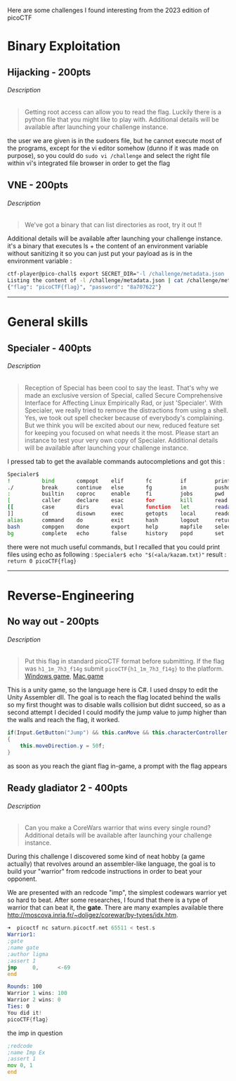 Here are some challenges I found interesting from the 2023 edition of picoCTF

# Binary Exploitation
## Hijacking - 200pts 

###### Description
>Getting root access can allow you to read the flag. Luckily there is a python file that you might like to play with.
Additional details will be available after launching your challenge instance.

the user we are given is in the sudoers file, but he cannot execute most of the programs, except for the vi editor somehow (dunno if it was made on purpose), so you could do `sudo vi /challenge` and select the right file within vi's integrated file browser in order to get the flag

## VNE - 200pts

###### Description
>We've got a binary that can list directories as root, try it out !!

Additional details will be available after launching your challenge instance.
it's a binary that executes ls + the content of an environment variable without sanitizing it so you can just put your payload as is in the environment variable :

```sh
ctf-player@pico-chall$ export SECRET_DIR="-l /challenge/metadata.json | cat /challenge/metadata.json" && ./bin 
Listing the content of -l /challenge/metadata.json | cat /challenge/metadata.json as root: 
{"flag": "picoCTF{flag}", "password": "8a707622"}
```

---
# General skills

## Specialer - 400pts

###### Description
>Reception of Special has been cool to say the least. That's why we made an exclusive version of Special, called Secure Comprehensive Interface for Affecting Linux Empirically Rad, or just 'Specialer'. With Specialer, we really tried to remove the distractions from using a shell. Yes, we took out spell checker because of everybody's complaining. But we think you will be excited about our new, reduced feature set for keeping you focused on what needs it the most. Please start an instance to test your very own copy of Specialer.
Additional details will be available after launching your challenge instance.


I pressed tab to get the available commands autocompletions and got this :

```sh
Specialer$ 
!          bind       compopt    elif       fc         if         printf     shift      true       while
./         break      continue   else       fg         in         pushd      shopt      type       {
:          builtin    coproc     enable     fi         jobs       pwd        source     typeset    }
[          caller     declare    esac       for        kill       read       suspend    ulimit     
[[         case       dirs       eval       function   let        readarray  test       umask      
]]         cd         disown     exec       getopts    local      readonly   then       unalias    
alias      command    do         exit       hash       logout     return     time       unset      
bash       compgen    done       export     help       mapfile    select     times      until      
bg         complete   echo       false      history    popd       set        trap       wait   
```

there were not much useful commands, but I recalled that you could print files using echo as following :
`Specialer$ echo "$(<ala/kazam.txt)"`
result : `return 0 picoCTF{flag}`

---
# Reverse-Engineering

## No way out - 200pts

###### Description
>Put this flag in standard picoCTF format before submitting. If the flag was `h1_1m_7h3_f14g` submit `picoCTF{h1_1m_7h3_f14g}` to the platform. [Windows game](https://artifacts.picoctf.net/c/285/win.zip), [Mac game](https://artifacts.picoctf.net/c/285/mac.app.zip)


This is a unity game, so the language here is C#. I used dnspy to edit the Unity Assembler dll.
The goal is to reach the flag located behind the walls so my first thought was to disable walls collision but didnt succeed, so as a second attempt I decided I could modify the jump value to jump higher than the walls and reach the flag, it worked.
```C#
if(Input.GetButton("Jump") && this.canMove && this.characterController.isGrounded && !this.isClimbing)
{
    this.moveDirection.y = 50f;
}
```

as soon as you reach the giant flag in-game, a prompt with the flag appears

## Ready gladiator 2 - 400pts

###### Description
>Can you make a CoreWars warrior that wins every single round?
Additional details will be available after launching your challenge instance.


During this challenge I discovered some kind of neat hobby (a game actually) that revolves around an assembler-like language, the goal is to build your "warrior" from redcode instructions in order to beat your opponent.

We are presented with an redcode "imp", the simplest codewars warrior yet so hard to beat. After some researches, I found that there is a type of warrior that can beat it, the **gate**. There are many examples available there http://moscova.inria.fr/~doligez/corewar/by-types/idx.htm.
```asm
➜  picoctf nc saturn.picoctf.net 65511 < test.s
Warrior1:
;gate
;name gate
;author ligma
;assert 1
jmp     0,      <-69
end

Rounds: 100
Warrior 1 wins: 100
Warrior 2 wins: 0
Ties: 0
You did it!
picoCTF{flag}
```

the imp in question
```asm
;redcode
;name Imp Ex
;assert 1
mov 0, 1
end
```
